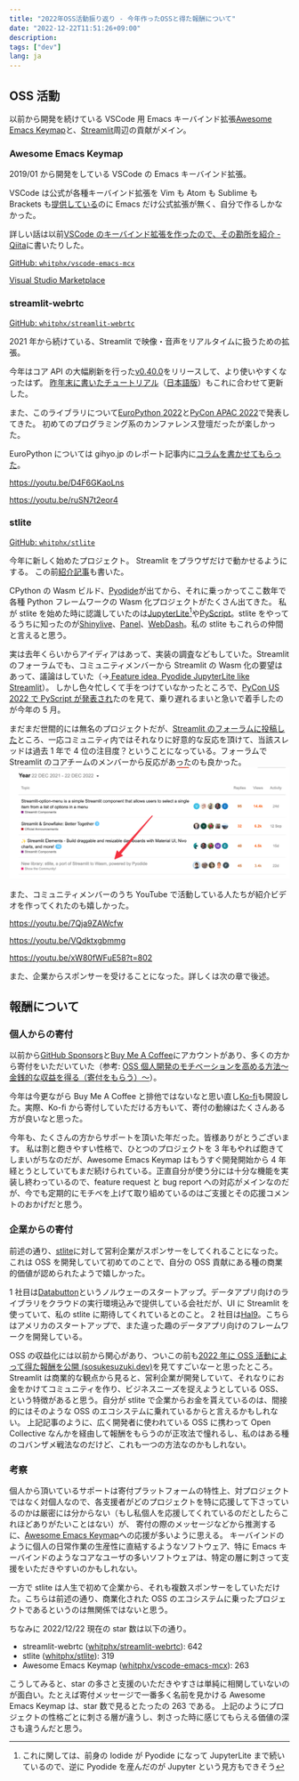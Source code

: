 ```yaml
---
title: "2022年OSS活動振り返り - 今年作ったOSSと得た報酬について"
date: "2022-12-22T11:51:26+09:00"
description:
tags: ["dev"]
lang: ja
---
```


## OSS 活動

以前から開発を続けている VSCode 用 Emacs キーバインド拡張[Awesome Emacs Keymap](https://marketplace.visualstudio.com/items?itemName=tuttieee.emacs-mcx)と、[Streamlit](https://streamlit.io/)周辺の貢献がメイン。

### Awesome Emacs Keymap

2019/01 から開発をしている VSCode の Emacs キーバインド拡張。

VSCode は公式が各種キーバインド拡張を Vim も Atom も Sublime も Brackets も[提供している](https://code.visualstudio.com/docs/getstarted/keybindings#_keymap-extensions)のに Emacs だけ公式拡張が無く、自分で作るしかなかった。

詳しい話は以前[VSCode のキーバインド拡張を作ったので、その勘所を紹介 - Qiita](https://qiita.com/whitphx/items/af8baa19fc4280ac1c0a)に書いたりした。

[GitHub: `whitphx/vscode-emacs-mcx`](https://github.com/whitphx/vscode-emacs-mcx)

[Visual Studio Marketplace](https://marketplace.visualstudio.com/items?itemName=tuttieee.emacs-mcx)

### streamlit-webrtc

[GitHub: `whitphx/streamlit-webrtc`](https://github.com/whitphx/streamlit-webrtc)

2021 年から続けている、Streamlit で映像・音声をリアルタイムに扱うための拡張。

今年はコア API の大幅刷新を行った[v0.40.0](https://github.com/whitphx/streamlit-webrtc/blob/main/CHANGELOG.md#0400---2022-06-07)をリリースして、より使いやすくなったはず。
[昨年末に書いたチュートリアル](../20211231-streamlit-webrtc-video-app-tutorial/)（[日本語版](https://zenn.dev/whitphx/articles/streamlit-realtime-cv-app)）もこれに合わせて更新した。

また、このライブラリについて[EuroPython 2022](https://ep2022.europython.eu/session/real-time-browser-ready-computer-vision-apps-with-streamlit)と[PyCon APAC 2022](https://tw.pycon.org/2022/en-us/conference/talk/249)で発表してきた。
初めてのプログラミング系のカンファレンス登壇だったが楽しかった。

EuroPython については gihyo.jp のレポート記事内に[コラムを書かせてもらった](https://gihyo.jp/article/2022/09/europython2022-02#gh8ayWxRNC)。

https://youtu.be/D4F6GKaoLns

https://youtu.be/ruSN7t2eor4

### stlite

[GitHub: `whitphx/stlite`](https://github.com/whitphx/stlite)

今年に新しく始めたプロジェクト。
Streamlit をプラウザだけで動かせるようにする。
この前[紹介記事](../20221104-streamlit-wasm-stlite/)も書いた。

CPython の Wasm ビルド、[Pyodide](https://pyodide.org/)が出てから、それに乗っかってここ数年で各種 Python フレームワークの Wasm 化プロジェクトがたくさん出てきた。
私が stlite を始めた時に認識していたのは[JupyterLite](https://github.com/jupyterlite)[^1]や[PyScript](https://pyscript.net/)。stlite をやってるうちに知ったのが[Shinylive](https://shiny.rstudio.com/py/docs/shinylive.html)、[Panel](https://panel.holoviz.org/)、[WebDash](https://github.com/ibdafna/webdash)。私の stlite もこれらの仲間と言えると思う。

実は去年くらいからアイディアはあって、実装の調査などもしていた。Streamlit のフォーラムでも、コミュニティメンバーから Streamlit の Wasm 化の要望はあって、議論はしていた（→[
Feature idea, Pyodide JupyterLite like Streamlit](https://discuss.streamlit.io/t/feature-idea-pyodide-jupyterlite-like-streamlit/19919/8)）。
しかし色々忙しくて手をつけていなかったところで、[PyCon US 2022 で PyScript が発表され](https://www.youtube.com/watch?v=qKfkCY7cmBQ&list=PL2Uw4_HvXqvYeXy8ab7iRHjA-9HiYhRQl&ab_channel=PyConUS)たのを見て、乗り遅れるまいと急いで着手したのが今年の 5 月。

まだまだ世間的には無名のプロジェクトだが、[Streamlit のフォーラムに投稿した](https://discuss.streamlit.io/t/new-library-stlite-a-port-of-streamlit-to-wasm-powered-by-pyodide/25556)ところ、一応コミュニティ内ではそれなりに好意的な反応を頂けて、当該スレッドは過去 1 年で 4 位の注目度？ということになっている。フォーラムで Streamlit のコアチームのメンバーから反応があったのも良かった。
[![Streamlit forum yearly ranking](./images/screenshot_streamlit_forum_yearly.png)](https://discuss.streamlit.io/top?period=yearly)

また、コミュニティメンバーのうち YouTube で活動している人たちが紹介ビデオを作ってくれたのも嬉しかった。

https://youtu.be/7Qja9ZAWcfw

https://youtu.be/VQdktxgbmmg

https://youtu.be/xW80fWFuE58?t=802

また、企業からスポンサーを受けることになった。詳しくは次の章で後述。

## 報酬について

### 個人からの寄付

以前から[GitHub Sponsors](https://github.com/sponsors/whitphx)と[Buy Me A Coffee](https://www.buymeacoffee.com/whitphx)にアカウントがあり、多くの方から寄付をいただいていた（参考: [OSS 個人開発のモチベーションを高める方法〜金銭的な収益を得る（寄付をもらう）〜](https://qiita.com/whitphx/items/f37216ab2392ab359f11)）。

今年は今更ながら Buy Me A Coffee と排他ではないなと思い直し[Ko-fi](https://ko-fi.com/whitphx)も開設した。実際、Ko-fi から寄付していただける方もいて、寄付の動線はたくさんある方が良いなと思った。

今年も、たくさんの方からサポートを頂いた年だった。皆様ありがとうございます。
私は割と飽きやすい性格で、ひとつのプロジェクトを 3 年もやれば飽きてしまいがちなのだが、Awesome Emacs Keymap はもうすぐ開発開始から 4 年経とうとしていてもまだ続けられている。正直自分が使う分には十分な機能を実装し終わっているので、feature request と bug report への対応がメインなのだが、今でも定期的にモチベを上げて取り組めているのはご支援とその応援コメントのおかげだと思う。

### 企業からの寄付

前述の通り、[stlite](https://github.com/whitphx/stlite)に対して営利企業がスポンサーをしてくれることになった。これは OSS を開発していて初めてのことで、自分の OSS 貢献にある種の商業的価値が認められたようで嬉しかった。

1 社目は[Databutton](https://www.databutton.io/)というノルウェーのスタートアップ。データアプリ向けのライブラリをクラウドの実行環境込みで提供している会社だが、UI に Streamlit を使っていて、私の stlite に期待してくれているとのこと。
2 社目は[Hal9](https://hal9.com/)。こちらはアメリカのスタートアップで、また違った趣のデータアプリ向けのフレームワークを開発している。

OSS の収益化には以前から関心があり、ついこの前も[2022 年に OSS 活動によって得た報酬を公開 (sosukesuzuki.dev)](https://sosukesuzuki.dev/advent/2022/14/)を見てすごいなーと思ったところ。
Streamlit は商業的な観点から見ると、営利企業が開発していて、それなりにお金をかけてコミュニティを作り、ビジネスニーズを捉えようとしている OSS、という特徴があると思う。自分が stlite で企業からお金を貰えているのは、間接的にはそのような OSS のエコシステムに乗れているからと言えるかもしれない。
上記記事のように、広く開発者に使われている OSS に携わって Open Collective なんかを経由して報酬をもらうのが正攻法で憧れるし、私のはある種のコバンザメ戦法なのだけど、これも一つの方法なのかもしれない。

### 考察

個人から頂いているサポートは寄付プラットフォームの特性上、対プロジェクトではなく対個人なので、各支援者がどのプロジェクトを特に応援して下さっているのかは厳密には分からない（もし私個人を応援してくれているのだとしたらこれほどありがたいことはない）が、
寄付の際のメッセージなどから推測するに、[Awesome Emacs Keymap](https://marketplace.visualstudio.com/items?itemName=tuttieee.emacs-mcx)への応援が多いように思える。
キーバインドのように個人の日常作業の生産性に直結するようなソフトウェア、特に Emacs キーバインドのようなコアなユーザの多いソフトウェアは、特定の層に刺さって支援をいただきやすいのかもしれない。

一方で stlite は人生で初めて企業から、それも複数スポンサーをしていただけた。こちらは前述の通り、商業化された OSS のエコシステムに乗ったプロジェクトであるというのは無関係ではないと思う。

ちなみに 2022/12/22 現在の star 数は以下の通り。

- streamlit-webrtc ([whitphx/streamlit-webrtc](https://github.com/whitphx/streamlit-webrtc)): 642
- stlite ([whitphx/stlite](https://github.com/whitphx/stlite)): 319
- Awesome Emacs Keymap ([whitphx/vscode-emacs-mcx](https://github.com/whitphx/vscode-emacs-mcx)): 263

こうしてみると、star の多さと支援のいただきやすさは単純に相関していないのが面白い。たとえば寄付メッセージで一番多く名前を見かける Awesome Emacs Keymap は、star 数で見るとたったの 263 である。
上記のようにプロジェクトの性格ごとに刺さる層が違うし、刺さった時に感じてもらえる価値の深さも違うんだと思う。

[^1]: これに関しては、前身の Iodide が Pyodide になって JupyterLite まで続いているので、逆に Pyodide を産んだのが Jupyter という見方もできそう
